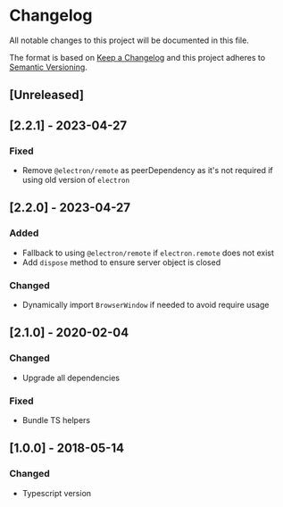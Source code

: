 # Changelog
All notable changes to this project will be documented in this file.

The format is based on [Keep a Changelog](http://keepachangelog.com/en/1.0.0/)
and this project adheres to [Semantic Versioning](http://semver.org/spec/v2.0.0.html).

## [Unreleased]

## [2.2.1] - 2023-04-27
### Fixed
- Remove `@electron/remote` as peerDependency as it's not required if using old version of `electron`

## [2.2.0] - 2023-04-27
### Added
- Fallback to using `@electron/remote` if `electron.remote` does not exist
- Add `dispose` method to ensure server object is closed

### Changed
- Dynamically import `BrowserWindow` if needed to avoid require usage

## [2.1.0] - 2020-02-04
### Changed
- Upgrade all dependencies

### Fixed
- Bundle TS helpers

## [1.0.0] - 2018-05-14
### Changed
- Typescript version

